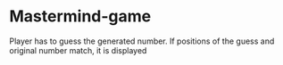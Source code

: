 # Mastermind-game

Player has to guess the generated number. If positions of the guess and original number match, it is displayed
